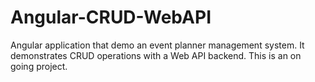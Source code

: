 # Angular-CRUD-WebAPI
Angular application that demo an event planner management system. It demonstrates CRUD operations with a Web API backend. This is an on going project.
